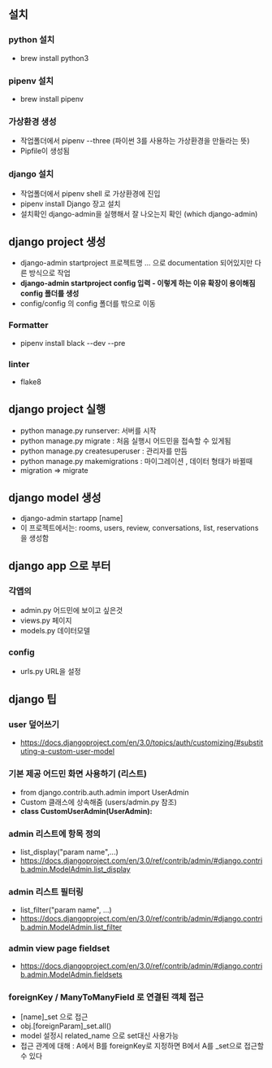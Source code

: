 ## 설치

### python 설치

- brew install python3

### pipenv 설치

- brew install pipenv

### 가상환경 생성

- 작업폴더에서 pipenv --three (파이썬 3를 사용하는 가상환경을 만들라는 뜻)
- Pipfile이 생성됨

### django 설치

- 작업폴더에서 pipenv shell 로 가상환경에 진입
- pipenv install Django 장고 설치
- 설치확인 django-admin을 실행해서 잘 나오는지 확인 (which django-admin)

## django project 생성

- django-admin startproject 프로젝트명 ... 으로 documentation 되어있지만 다른 방식으로 작업
- **django-admin startproject config 입력 - 이렇게 하는 이유 확장이 용이해짐 config 폴더를 생성**
- config/config 의 config 폴더를 밖으로 이동

### Formatter 
  - pipenv install black --dev --pre
### linter
  - flake8


## django project 실행
- python manage.py runserver: 서버를 시작
- python manage.py migrate : 처음 실행시 어드민을 접속할 수 있게됨
- python manage.py createsuperuser : 관리자를 만듬
- python manage.py makemigrations : 마이그레이션 , 데이터 형태가 바뀔때
- migration => migrate

## django model 생성
- django-admin startapp [name]
- 이 프로젝트에서는: rooms, users, review, conversations, list, reservations 을 생성함

## django app 으로 부터
### 각앱의 
- admin.py 어드민에 보이고 싶은것
- views.py 페이지
- models.py 데이터모델 
### config
- urls.py URL을 설정

## django 팁
### user 덮어쓰기
- https://docs.djangoproject.com/en/3.0/topics/auth/customizing/#substituting-a-custom-user-model
  
### 기본 제공 어드민 화면 사용하기 (리스트)
- from django.contrib.auth.admin import UserAdmin
- Custom 클래스에 상속해줌 (users/admin.py 참조)
- **class CustomUserAdmin(UserAdmin):**
  
### admin 리스트에 항목 정의
- list_display("param name",...)
- https://docs.djangoproject.com/en/3.0/ref/contrib/admin/#django.contrib.admin.ModelAdmin.list_display
  
### admin 리스트 필터링
- list_filter("param name", ...)
- https://docs.djangoproject.com/en/3.0/ref/contrib/admin/#django.contrib.admin.ModelAdmin.list_filter

### admin view page fieldset
- https://docs.djangoproject.com/en/3.0/ref/contrib/admin/#django.contrib.admin.ModelAdmin.fieldsets

### foreignKey / ManyToManyField 로 연결된 객체 접근
- [name]_set 으로 접근
- obj.[foreignParam]_set.all()
- model 설정시 related_name 으로 set대신 사용가능
- 접근 관계에 대해 : A에서 B를 foreignKey로 지정하면 B에서 A를 _set으로 접근할수 있다